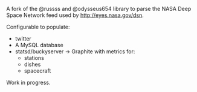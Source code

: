 A fork of the @russss and @odysseus654 library to parse the NASA Deep Space
Network feed used by http://eyes.nasa.gov/dsn.

Configurable to populate:

* twitter
* A MySQL database
* statsd/buckyserver -> Graphite with metrics for:
  * stations
  * dishes
  * spacecraft

Work in progress.
